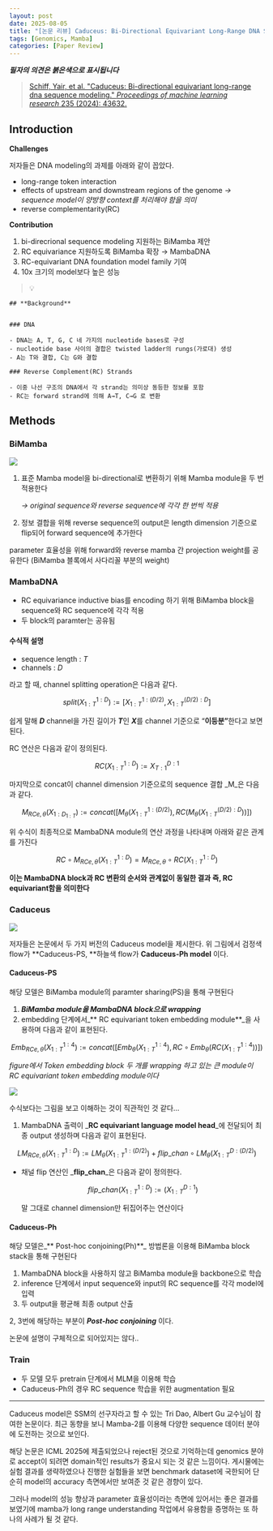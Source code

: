```yaml
---
layout: post
date: 2025-08-05
title: "[논문 리뷰] Caduceus: Bi-Directional Equivariant Long-Range DNA Sequence Modeling"
tags: [Genomics, Mamba]
categories: [Paper Review]
---
```


<span class="notion-red">_**필자의 의견은 붉은색으로 표시됩니다**_</span>


> [Schiff, Yair, et al. "Caduceus: Bi-directional equivariant long-range dna sequence modeling." ](https://pmc.ncbi.nlm.nih.gov/articles/PMC12189541/)[_Proceedings of machine learning research_](https://pmc.ncbi.nlm.nih.gov/articles/PMC12189541/)[ 235 (2024): 43632.](https://pmc.ncbi.nlm.nih.gov/articles/PMC12189541/)



## Introduction


**Challenges**


저자들은 DNA modeling의 과제를 아래와 같이 꼽았다.

- long-range token interaction
- effects of upstream and downstream regions of the genome 
_→ sequence model이 양방향 context를 처리해야 함을 의미_
- reverse complementarity(RC)

**Contribution**

1. bi-direcrional sequence modeling 지원하는 BiMamba 제안
1. RC equivariance 지원하도록 BiMamba 확장 → MambaDNA
1. RC-equivariant DNA foundation model family 기여
1. 10x 크기의 model보다 높은 성능

> 💡 


	## **Background**


	### DNA

	- DNA는 A, T, G, C 네 가지의 nucleotide bases로 구성
	- nucleotide base 사이의 결합은 twisted ladder의 rungs(가로대) 생성
	- A는 T와 결합, C는 G와 결합

	### Reverse Complement(RC) Strands

	- 이중 나선 구조의 DNA에서 각 strand는 의미상 동등한 정보를 포함
	- RC는 forward strand에 의해 A→T, C→G 로 변환


## Methods



### BiMamba


![](https://prod-files-secure.s3.us-west-2.amazonaws.com/542b861c-36a8-4051-84e5-8804b6728dba/2c247d59-7815-4980-99f0-8f0d21f445a7/image.png?X-Amz-Algorithm=AWS4-HMAC-SHA256&X-Amz-Content-Sha256=UNSIGNED-PAYLOAD&X-Amz-Credential=ASIAZI2LB466WGUOXVLD%2F20250808%2Fus-west-2%2Fs3%2Faws4_request&X-Amz-Date=20250808T121650Z&X-Amz-Expires=3600&X-Amz-Security-Token=IQoJb3JpZ2luX2VjEGwaCXVzLXdlc3QtMiJGMEQCIAXS8jIqdoy2vAzkMQxUEkmmVE%2FFiNzdk8UPKjnjFKEoAiAbtXOeFN37Gss7NXXlgfNbCpKkvQBhBHwpLT%2Fs2HpxVCqIBAil%2F%2F%2F%2F%2F%2F%2F%2F%2F%2F8BEAAaDDYzNzQyMzE4MzgwNSIM4ehe00x3C2%2FDW2zhKtwDrGyhuGWUHzRs4wZcP5plOaTPW%2Bz15KnD%2ByeNAsg9wEFKBszx8cewUqcfHXORQHw6SLwxI4WPH4cGrxBg5x2MJYmD%2FjFfxo32fA2zgFTQ0hGUBuz6oNcREc2z9IvtVXurtjbwsFFDXJr3ENQ9M4R%2FmJGv0gp1jHQ6E21BCDVcxHwr%2B9Nr%2FzI3Zh4cZqF9v74q1%2BI2EPEhUXtRV%2BUnml4PprGcxGyYeiYi5vvv03m6HLI2RZW%2Figed%2FuHjT5gRZtfBlZyY3i%2FVgCQYbbjVhVxw8NwynFsLOf98uO5Ai4Vry8eHF4N0VIWjtMh0za%2BQ%2BSqFtnQQnZfIAZLF8blQPC4qjMNT2PsvkE7FkWh1GPCPvQVcZtAZvxFBp7J4OVWq34Y2mu5NlFV9zebzK%2B%2FKDQ99OW1CE1NUDrZvWxrV7UFfUwOd3aNwH5n5UzBwMxsLOO%2BOmV465iwelBzaZ5hg3AYwm474SPkHP5jd4hblHnj91TP04ht8kkijIWaLW7mMg%2BJJ7VZRinN6ClaE68PANSdud3WPqwThAxIOfyiKXBQRkXj9iDulwjaS0b0k7dbzP76OzDXFxewwKPgF8nWN%2BgvKnnCmOTKY7ssOCYm515eCZ4F6vZeGJOpylfV69Iowr8HXxAY6pgEXNzGTK4ieoBHkNOq4gVN4Hle8sl8UQWD2eTwkNOuGMrQAG9E5jjPWVeIdn3dV7Rz7KlhcI4Ul83Tn%2BpBdirNtas7%2FSMvlSvMLRabvit9wFBDc0mzOcQb1ZNxB0jij1kL0ERZsHOdglLjcVkjCSqKpI8pH9x4S3GUwyJOQl6zhl8pH3SlSilmUxgurdZSAU5n3Dt04xcQ7rTCN%2FB7cDXtnC%2BrCiVn%2B&X-Amz-Signature=5a725f53286f0b16c3a91440b5940ac88af3f058dfbac24e9e9191461da26fb9&X-Amz-SignedHeaders=host&x-amz-checksum-mode=ENABLED&x-id=GetObject)

1. 표준 Mamba model을 bi-directional로 변환하기 위해 Mamba module을 두 번 적용한다

	_→ original sequence와 reverse sequence에 각각 한 번씩 적용_

1. 정보 결합을 위해 reverse sequence의 output은 length dimension 기준으로 flip되어 forward sequence에 추가한다

parameter 효율성을 위해 forward와 reverse mamba 간 projection weight를 공유한다 (BiMamba 블록에서 사다리꼴 부분의 weight)



### MambaDNA

- RC equivariance inductive bias를 encoding 하기 위해 BiMamba block을 sequence와 RC sequence에 각각 적용
- 두 block의 paramter는 공유됨


#### 수식적 설명

- sequence length : _T_
- channels : _D_

라고 할 때,  channel splitting operation은 다음과 같다.


$$
split(X^{1:D}_{1:T}):=[X^{1:(D/2)}_{1:T},X^{(D/2):D}_{1:T}]
$$


<span class="notion-red">쉽게 말해 </span><span class="notion-red">_**D**_</span><span class="notion-red"> channel을 가진 길이가 </span><span class="notion-red">_**T**_</span><span class="notion-red">인 </span><span class="notion-red">_**X**_</span><span class="notion-red">를 channel 기준으로 “</span><span class="notion-red">**이등분”**</span><span class="notion-red">한다고 보면 된다.</span>


RC 연산은 다음과 같이 정의된다.


$$
RC(X^{1:D}_{1:T}):=X^{D:1}_{T:1}
$$


마지막으로 concat이 channel dimension 기준으로의 sequence 결합 _M_은 다음과 같다.


$$
M_{RCe,\theta}(X_{1:D_{1:T}}):=concat([M_{\theta}(X^{1:(D/2)}_{1:T}),RC(M_{\theta}(X^{(D/2):D}_{1:T}))])
$$


위 수식이 최종적으로 MambaDNA module의 연산 과정을 나타내며 아래와 같은 관계를 가진다


$$
RC\circ M_{RCe,\theta}(X^{1:D}_{1:T}) = M_{RCe,\theta} \circ RC(X^{1:D}_{1:T})
$$


**이는 MambaDNA block과 RC 변환의 순서와 관계없이 동일한 결과 즉, RC equivariant함을 의미한다**



### Caduceus


![](https://prod-files-secure.s3.us-west-2.amazonaws.com/542b861c-36a8-4051-84e5-8804b6728dba/f94a60d7-8145-473b-aef9-7c68d3ec604a/image.png?X-Amz-Algorithm=AWS4-HMAC-SHA256&X-Amz-Content-Sha256=UNSIGNED-PAYLOAD&X-Amz-Credential=ASIAZI2LB466WGUOXVLD%2F20250808%2Fus-west-2%2Fs3%2Faws4_request&X-Amz-Date=20250808T121650Z&X-Amz-Expires=3600&X-Amz-Security-Token=IQoJb3JpZ2luX2VjEGwaCXVzLXdlc3QtMiJGMEQCIAXS8jIqdoy2vAzkMQxUEkmmVE%2FFiNzdk8UPKjnjFKEoAiAbtXOeFN37Gss7NXXlgfNbCpKkvQBhBHwpLT%2Fs2HpxVCqIBAil%2F%2F%2F%2F%2F%2F%2F%2F%2F%2F8BEAAaDDYzNzQyMzE4MzgwNSIM4ehe00x3C2%2FDW2zhKtwDrGyhuGWUHzRs4wZcP5plOaTPW%2Bz15KnD%2ByeNAsg9wEFKBszx8cewUqcfHXORQHw6SLwxI4WPH4cGrxBg5x2MJYmD%2FjFfxo32fA2zgFTQ0hGUBuz6oNcREc2z9IvtVXurtjbwsFFDXJr3ENQ9M4R%2FmJGv0gp1jHQ6E21BCDVcxHwr%2B9Nr%2FzI3Zh4cZqF9v74q1%2BI2EPEhUXtRV%2BUnml4PprGcxGyYeiYi5vvv03m6HLI2RZW%2Figed%2FuHjT5gRZtfBlZyY3i%2FVgCQYbbjVhVxw8NwynFsLOf98uO5Ai4Vry8eHF4N0VIWjtMh0za%2BQ%2BSqFtnQQnZfIAZLF8blQPC4qjMNT2PsvkE7FkWh1GPCPvQVcZtAZvxFBp7J4OVWq34Y2mu5NlFV9zebzK%2B%2FKDQ99OW1CE1NUDrZvWxrV7UFfUwOd3aNwH5n5UzBwMxsLOO%2BOmV465iwelBzaZ5hg3AYwm474SPkHP5jd4hblHnj91TP04ht8kkijIWaLW7mMg%2BJJ7VZRinN6ClaE68PANSdud3WPqwThAxIOfyiKXBQRkXj9iDulwjaS0b0k7dbzP76OzDXFxewwKPgF8nWN%2BgvKnnCmOTKY7ssOCYm515eCZ4F6vZeGJOpylfV69Iowr8HXxAY6pgEXNzGTK4ieoBHkNOq4gVN4Hle8sl8UQWD2eTwkNOuGMrQAG9E5jjPWVeIdn3dV7Rz7KlhcI4Ul83Tn%2BpBdirNtas7%2FSMvlSvMLRabvit9wFBDc0mzOcQb1ZNxB0jij1kL0ERZsHOdglLjcVkjCSqKpI8pH9x4S3GUwyJOQl6zhl8pH3SlSilmUxgurdZSAU5n3Dt04xcQ7rTCN%2FB7cDXtnC%2BrCiVn%2B&X-Amz-Signature=0ddf8924105a219619400879a861b440135fad1d14c4aaaab510babad1177bba&X-Amz-SignedHeaders=host&x-amz-checksum-mode=ENABLED&x-id=GetObject)


저자들은 논문에서 두 가지 버전의 Caduceus model을 제시한다. 위 그림에서 검정색 flow가 **Caduceus-PS, **하늘색 flow가 **Caduceus-Ph model** 이다.



#### Caduceus-PS


해당 모델은 BiMamba module의 paramter sharing(PS)을 통해 구현된다

1. _**BiMamba module을 MambaDNA block으로 wrapping**_
1. embedding 단계에서_** RC equivariant token embedding module**_을 사용하며 다음과 같이 표현된다.

$$
Emb_{RCe,\theta}(X^{1:4}_{1:T}):=concat([Emb_{\theta}(X^{1:4}_{1:T}),RC \circ Emb_{\theta}(RC(X^{1:4}_{1:T}))])
$$


_figure에서 Token embedding block 두 개를 wrapping 하고 있는 큰 module이 RC equivariant token embedding module이다_


![](https://prod-files-secure.s3.us-west-2.amazonaws.com/542b861c-36a8-4051-84e5-8804b6728dba/b175e4da-71eb-4e91-8c23-a06dabe673c9/image.png?X-Amz-Algorithm=AWS4-HMAC-SHA256&X-Amz-Content-Sha256=UNSIGNED-PAYLOAD&X-Amz-Credential=ASIAZI2LB466WGUOXVLD%2F20250808%2Fus-west-2%2Fs3%2Faws4_request&X-Amz-Date=20250808T121650Z&X-Amz-Expires=3600&X-Amz-Security-Token=IQoJb3JpZ2luX2VjEGwaCXVzLXdlc3QtMiJGMEQCIAXS8jIqdoy2vAzkMQxUEkmmVE%2FFiNzdk8UPKjnjFKEoAiAbtXOeFN37Gss7NXXlgfNbCpKkvQBhBHwpLT%2Fs2HpxVCqIBAil%2F%2F%2F%2F%2F%2F%2F%2F%2F%2F8BEAAaDDYzNzQyMzE4MzgwNSIM4ehe00x3C2%2FDW2zhKtwDrGyhuGWUHzRs4wZcP5plOaTPW%2Bz15KnD%2ByeNAsg9wEFKBszx8cewUqcfHXORQHw6SLwxI4WPH4cGrxBg5x2MJYmD%2FjFfxo32fA2zgFTQ0hGUBuz6oNcREc2z9IvtVXurtjbwsFFDXJr3ENQ9M4R%2FmJGv0gp1jHQ6E21BCDVcxHwr%2B9Nr%2FzI3Zh4cZqF9v74q1%2BI2EPEhUXtRV%2BUnml4PprGcxGyYeiYi5vvv03m6HLI2RZW%2Figed%2FuHjT5gRZtfBlZyY3i%2FVgCQYbbjVhVxw8NwynFsLOf98uO5Ai4Vry8eHF4N0VIWjtMh0za%2BQ%2BSqFtnQQnZfIAZLF8blQPC4qjMNT2PsvkE7FkWh1GPCPvQVcZtAZvxFBp7J4OVWq34Y2mu5NlFV9zebzK%2B%2FKDQ99OW1CE1NUDrZvWxrV7UFfUwOd3aNwH5n5UzBwMxsLOO%2BOmV465iwelBzaZ5hg3AYwm474SPkHP5jd4hblHnj91TP04ht8kkijIWaLW7mMg%2BJJ7VZRinN6ClaE68PANSdud3WPqwThAxIOfyiKXBQRkXj9iDulwjaS0b0k7dbzP76OzDXFxewwKPgF8nWN%2BgvKnnCmOTKY7ssOCYm515eCZ4F6vZeGJOpylfV69Iowr8HXxAY6pgEXNzGTK4ieoBHkNOq4gVN4Hle8sl8UQWD2eTwkNOuGMrQAG9E5jjPWVeIdn3dV7Rz7KlhcI4Ul83Tn%2BpBdirNtas7%2FSMvlSvMLRabvit9wFBDc0mzOcQb1ZNxB0jij1kL0ERZsHOdglLjcVkjCSqKpI8pH9x4S3GUwyJOQl6zhl8pH3SlSilmUxgurdZSAU5n3Dt04xcQ7rTCN%2FB7cDXtnC%2BrCiVn%2B&X-Amz-Signature=a59e3dff771041b94b14fcb85ac067583b5c6a50d94b0fb2572532633d476880&X-Amz-SignedHeaders=host&x-amz-checksum-mode=ENABLED&x-id=GetObject)


<span class="notion-red">수식보다는 그림을 보고 이해하는 것이 직관적인 것 같다…</span>

1. MambaDNA 출력이 _**RC equivariant language model head**_에 전달되어 최종 output 생성하며 다음과 같이 표현된다.

$$
LM_{RCe,\theta}(X^{1:D}_{1:T}):= LM_{\theta}(X^{1:(D/2)}_{1:T})+flip\_chan\circ LM_{\theta}(X^{D:(D/2)}_{1:T})
$$

- 채널 flip 연산인 _**flip\_chan**_은 다음과 같이 정의한다.

	$$
	flip\_chan(X^{1:D}_{1:T}):=(X^{D:1}_{1:T})
	$$


	말 그대로 channel dimension만 뒤집어주는 연산이다



#### Caduceus-Ph


해당 모델은_** Post-hoc conjoining(Ph)**_ 방법론을 이용해 BiMamba block stack을 통해 구현된다

1. MambaDNA block을 사용하지 않고 BiMamba module을 backbone으로 학습
1. inference 단계에서 input sequence와 input의 RC sequence를 각각 model에 입력
1. 두 output을 평균해 최종 output 산출

2, 3번에 해당하는 부분이 _**Post-hoc conjoining**_ 이다.


<span class="notion-red">논문에 설명이 구체적으로 되어있지는 않다..</span>



### Train

- 두 모델 모두 pretrain 단계에서 MLM을 이용해 학습
- Caduceus-Ph의 경우 RC sequence 학습을 위한 augmentation 필요

---


<span class="notion-red">Caduceus model은 SSM의 선구자라고 할 수 있는 Tri Dao, Albert Gu 교수님이 참여한 논문이다. 최근 동향을 보니 Mamba-2를 이용해 다양한 sequence 데이터 분야에 도전하는 것으로 보인다.</span>


<span class="notion-red">해당 논문은 ICML 2025에 제출되었으나 reject된 것으로 기억하는데 genomics 분야로 accept이 되려면 domain적인 results가 중요시 되는 것 같은 느낌이다. 게시물에는 실험 결과를 생략하였으나 진행한 실험들을 보면 benchmark dataset에 국한되어 단순히 model의 accuracy 측면에서만 보여준 것 같은 경향이 있다.</span>


<span class="notion-red">그러나 model의 성능 향상과 parameter 효율성이라는 측면에 있어서는 좋은 결과를 보였기에 mamba가 long range understanding 작업에서 유용함을 증명하는 또 하나의 사례가 될 것 같다.</span>

